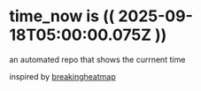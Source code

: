 # time_now is (( 2025-09-18T05:00:00.075Z ))

an automated repo that shows the currnent time

inspired by [breakingheatmap](https://github.com/breakingheatmap/breakingheatmap)
